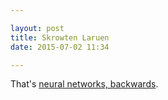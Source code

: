 ```yaml
---

layout: post
title: Skrowten Laruen 
date: 2015-07-02 11:34

---
```


That's [neural networks, backwards](http://googleresearch.blogspot.de/2015/06/inceptionism-going-deeper-into-neural.html).
